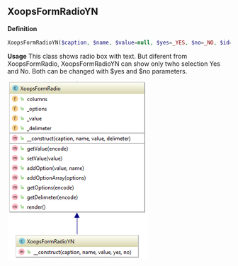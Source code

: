 ## XoopsFormRadioYN

**Definition**
```php
XoopsFormRadioYN($caption, $name, $value=null, $yes=_YES, $no=_NO, $id="")
```

**Usage**
This class shows radio box with text. But diferent from XoopsFormRadio, XoopsFormRadioYN can show only twho selection Yes and No. Both can be changed with $yes and $no parameters. 

![](../../assets/ClassUML/XoopsFormRadioYN.png)

